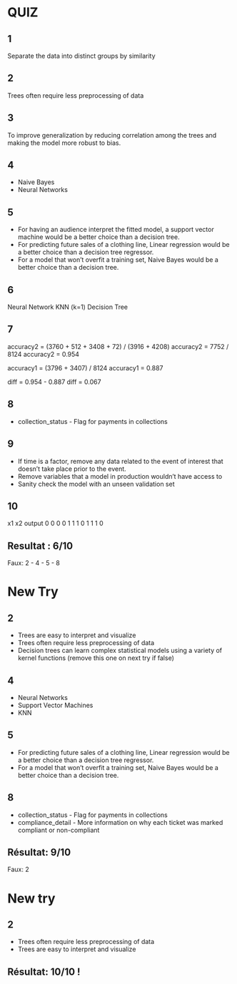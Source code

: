 # QUIZ

## 1

Separate the data into distinct groups by similarity

## 2

Trees often require less preprocessing of data

## 3

To improve generalization by reducing correlation among the trees and making the model more robust to bias.

## 4

- Naive Bayes
- Neural Networks

## 5

- For having an audience interpret the fitted model, a support vector machine would be a better choice than a decision tree.
- For predicting future sales of a clothing line, Linear regression would be a better choice than a decision tree regressor.
- For a model that won’t overfit a training set, Naive Bayes would be a better choice than a decision tree.

## 6

Neural Network
KNN (k=1)
Decision Tree

## 7

accuracy2 = (3760 + 512 + 3408 + 72) / (3916 + 4208)
accuracy2 = 7752 / 8124
accuracy2 = 0.954

accuracy1 = (3796 + 3407) / 8124
accuracy1 = 0.887

diff = 0.954 - 0.887
diff = 0.067

## 8

- collection_status - Flag for payments in collections

## 9

- If time is a factor, remove any data related to the event of interest that doesn’t take place prior to the event.
- Remove variables that a model in production wouldn’t have access to
- Sanity check the model with an unseen validation set

## 10

x1  x2  output
0   0   0
0   1   1
1   0   1
1   1   0


## Resultat : 6/10

Faux: 2 - 4 - 5 - 8

# New Try

## 2

- Trees are easy to interpret and visualize
- Trees often require less preprocessing of data
- Decision trees can learn complex statistical models using a variety of kernel functions (remove this one on next try if false)

## 4

- Neural Networks
- Support Vector Machines
- KNN

## 5

- For predicting future sales of a clothing line, Linear regression would be a better choice than a decision tree regressor.
- For a model that won’t overfit a training set, Naive Bayes would be a better choice than a decision tree.

## 8

- collection_status - Flag for payments in collections
- compliance_detail - More information on why each ticket was marked compliant or non-compliant

## Résultat: 9/10
Faux: 2

# New try

## 2

- Trees often require less preprocessing of data
- Trees are easy to interpret and visualize

## Résultat: 10/10 !
